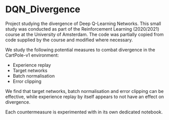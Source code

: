 # DQN_Divergence
Project studying the divergence of Deep Q-Learning Networks. This small study was conducted as part of the Reinforcement Learning (2020/2021) course at the University of Amsterdam. The code was partially copied from code supplied by the course and modified where necessary.

We study the following potential measures to combat divergence in the CartPole-v1 environment:
* Experience replay
* Target networks
* Batch normalisation
* Error clipping

We find that target networks, batch normalisation and error clipping can be effective, while experience replay by itself appears to not have an effect on divergence.

Each countermeasure is experimented with in its own dedicated notebook.
